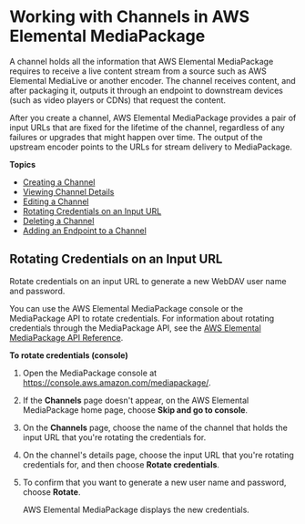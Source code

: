 # Working with Channels in AWS Elemental MediaPackage<a name="channels"></a>

A channel holds all the information that AWS Elemental MediaPackage requires to receive a live content stream from a source such as AWS Elemental MediaLive or another encoder\. The channel receives content, and after packaging it, outputs it through an endpoint to downstream devices \(such as video players or CDNs\) that request the content\. 

After you create a channel, AWS Elemental MediaPackage provides a pair of input URLs that are fixed for the lifetime of the channel, regardless of any failures or upgrades that might happen over time\. The output of the upstream encoder points to the URLs for stream delivery to MediaPackage\.

**Topics**
+ [Creating a Channel](channels-create.md)
+ [Viewing Channel Details](channels-view.md)
+ [Editing a Channel](channels-edit.md)
+ [Rotating Credentials on an Input URL](#channels-rotate-creds)
+ [Deleting a Channel](channels-delete.md)
+ [Adding an Endpoint to a Channel](channels-add-endpoint.md)

## Rotating Credentials on an Input URL<a name="channels-rotate-creds"></a>

Rotate credentials on an input URL to generate a new WebDAV user name and password\.

You can use the AWS Elemental MediaPackage console or the MediaPackage API to rotate credentials\. For information about rotating credentials through the MediaPackage API, see the [AWS Elemental MediaPackage API Reference](https://docs.aws.amazon.com/mediapackage/latest/apireference/)\.

**To rotate credentials \(console\)**

1. Open the MediaPackage console at [https://console\.aws\.amazon\.com/mediapackage/](https://console.aws.amazon.com/mediapackage/)\.

1. If the **Channels** page doesn't appear, on the AWS Elemental MediaPackage home page, choose **Skip and go to console**\.

1. On the **Channels** page, choose the name of the channel that holds the input URL that you're rotating the credentials for\.

1. On the channel's details page, choose the input URL that you're rotating credentials for, and then choose **Rotate credentials**\.

1. To confirm that you want to generate a new user name and password, choose **Rotate**\.

   AWS Elemental MediaPackage displays the new credentials\.